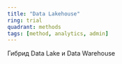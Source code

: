 ```yaml
---
title: "Data Lakehouse"
ring: trial
quadrant: methods
tags: [method, analytics, admin]
---
```


Гибрид Data Lake и Data Warehouse

